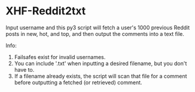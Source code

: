 # XHF-Reddit2txt
Input username and this py3 script will fetch a user's 1000 previous Reddit posts in new, hot, and top, and then output the comments into a text file.

Info:
1. Failsafes exist for invalid usernames.
2. You can include '.txt' when inputting a desired filename, but you don't have to. 
3. If a filename already exists, the script will scan that file for a comment before outputting a fetched (or retrieved) comment.
